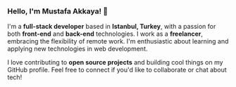 ### Hello, I'm Mustafa Akkaya! 👋

I'm a **full-stack developer** based in **Istanbul, Turkey**, with a passion for both **front-end** and **back-end** technologies. I work as a **freelancer**, embracing the flexibility of remote work. I'm enthusiastic about learning and applying new technologies in web development.

I love contributing to **open source projects** and building cool things on my GitHub profile. Feel free to connect if you'd like to collaborate or chat about tech!

